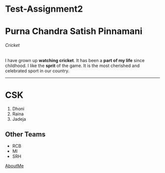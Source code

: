 # Test-Assignment2
# Purna Chandra Satish Pinnamani
###### Cricket

I have grown up **watching cricket**. It has been a **part of my life** since childhood. I like the **sprit** of the game. It is the most cherished and celebrated sport in our country.

---
# CSK
1. Dhoni
1. Raina
1. Jadeja

## Other Teams
* RCB
* MI
* SRH

[AboutMe](AboutMe.md)


